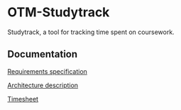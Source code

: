﻿# OTM-Studytrack

Studytrack, a tool for tracking time spent on coursework.

## Documentation

[Requirements specification](https://github.com/elucca/OTM-Studytrack/blob/master/documentation/software%20requirements%20specification.md)

[Architecture description](https://github.com/elucca/OTM-Studytrack/blob/master/documentation/architecture.md)

[Timesheet](https://github.com/elucca/OTM-Studytrack/blob/master/documentation/timesheet.md)

